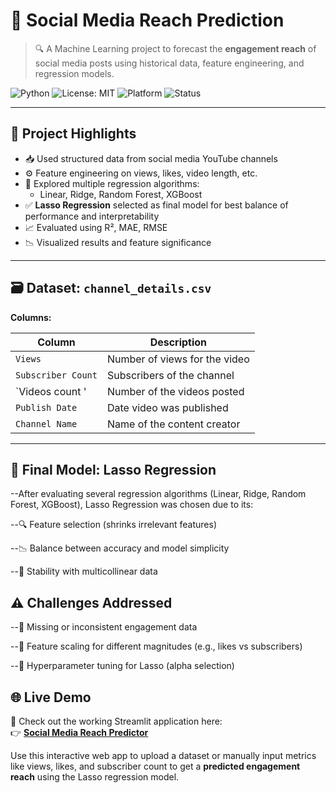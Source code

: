 # 📣 Social Media Reach Prediction

> 🔍 A Machine Learning project to forecast the **engagement reach** of social media posts using historical data, feature engineering, and regression models.

![Python](https://img.shields.io/badge/Python-3.10-blue?logo=python)
![License: MIT](https://img.shields.io/badge/License-MIT-green.svg)
![Platform](https://img.shields.io/badge/Platform-Social%20Media-blueviolet)
![Status](https://img.shields.io/badge/Status-Active-brightgreen)

---

## 🧠 Project Highlights

- 📥 Used structured data from social media YouTube channels
- ⚙️ Feature engineering on views, likes, video length, etc.
- 🧪 Explored multiple regression algorithms:
  - Linear, Ridge, Random Forest, XGBoost
- ✅ **Lasso Regression** selected as final model for best balance of performance and interpretability
- 📈 Evaluated using R², MAE, RMSE
- 📉 Visualized results and feature significance

---

## 🗃️ Dataset: `channel_details.csv`

**Columns:**

| Column            | Description                               |
|-------------------|-------------------------------------------|
| `Views`           | Number of views for the video             |
| `Subscriber Count`| Subscribers of the channel                |
| `Videos count '   | Number of the videos posted               |
| `Publish Date`    | Date video was published                  |
| `Channel Name`    | Name of the content creator               |

---
## 🧠 Final Model: Lasso Regression
--After evaluating several regression algorithms (Linear, Ridge, Random Forest, XGBoost), Lasso Regression was chosen due to its:

--🔍 Feature selection (shrinks irrelevant features)

--📉 Balance between accuracy and model simplicity

--🧠 Stability with multicollinear data

## ⚠️ Challenges Addressed
--🧹 Missing or inconsistent engagement data

--🔄 Feature scaling for different magnitudes (e.g., likes vs subscribers)

--🧪 Hyperparameter tuning for Lasso (alpha selection)
## 🌐 Live Demo

🚀 Check out the working Streamlit application here:  
👉 **[Social Media Reach Predictor](https://social-media-reach-prediction-tbxp4fshqjkrb3fp6rrzhh.streamlit.app/)**

Use this interactive web app to upload a dataset or manually input metrics like views, likes, and subscriber count to get a **predicted engagement reach** using the Lasso regression model.
